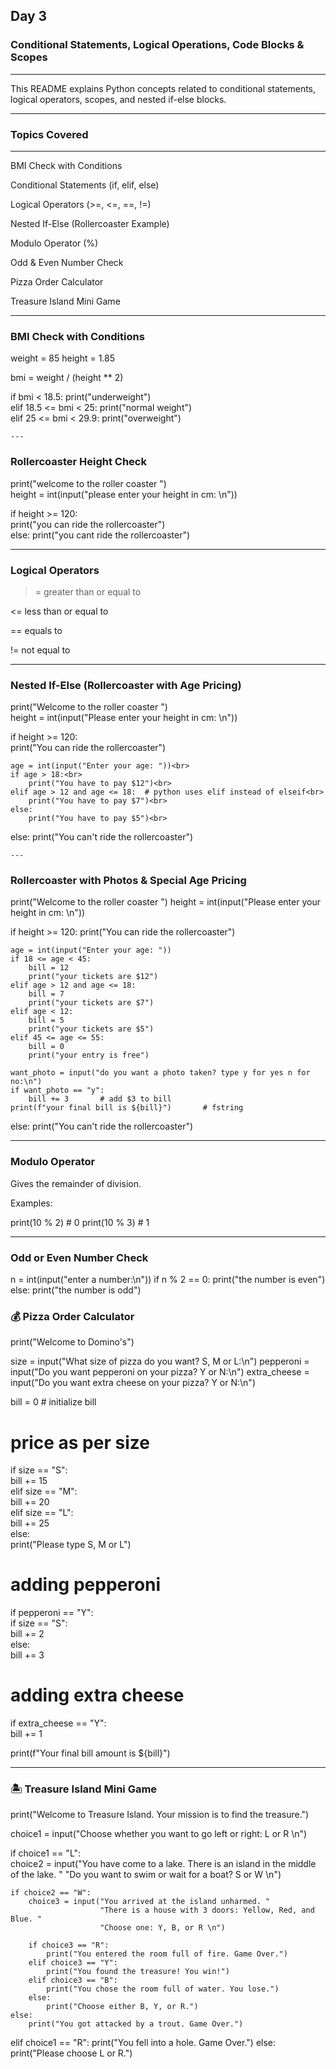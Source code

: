 <h2>Day 3</h2>
<h3> Conditional Statements, Logical Operations, Code Blocks & Scopes</h3>

---
This README explains Python concepts related to conditional statements, logical operators, scopes, and nested if-else blocks.

---
<h3>Topics Covered</h3>

---
BMI Check with Conditions

Conditional Statements (if, elif, else)

Logical Operators (>=, <=, ==, !=)

Nested If-Else (Rollercoaster Example)

Modulo Operator (%)

Odd & Even Number Check

Pizza Order Calculator

Treasure Island Mini Game

---
<h3>BMI Check with Conditions</h3>
weight = 85
height = 1.85

bmi = weight / (height ** 2)

if bmi < 18.5:
    print("underweight") <br>
elif 18.5 <= bmi < 25:
    print("normal weight")<br>
elif 25 <= bmi < 29.9:
    print("overweight")

    ---

<h3>Rollercoaster Height Check</h3>
print("welcome to the roller coaster ") <br>
height = int(input("please enter your height in cm: \n"))<br>

if height >= 120:<br>
    print("you can ride the rollercoaster")<br>
else:
    print("you cant ride the rollercoaster")<br>

---

<h3>Logical Operators</h3>

>= greater than or equal to

<= less than or equal to

== equals to

!= not equal to

---
<h3>Nested If-Else (Rollercoaster with Age Pricing)</h3>
print("Welcome to the roller coaster ")<br>
height = int(input("Please enter your height in cm: \n"))<br>

if height >= 120:<br>
    print("You can ride the rollercoaster")<br>
    
    age = int(input("Enter your age: "))<br>
    if age > 18:<br>
        print("You have to pay $12")<br>
    elif age > 12 and age <= 18:  # python uses elif instead of elseif<br>
        print("You have to pay $7")<br>
    else:
        print("You have to pay $5")<br>

else:
    print("You can't ride the rollercoaster")<br>

    ---

<h3>Rollercoaster with Photos & Special Age Pricing</h3>
print("Welcome to the roller coaster ")
height = int(input("Please enter your height in cm: \n"))

if height >= 120:
    print("You can ride the rollercoaster")
    
    age = int(input("Enter your age: "))
    if 18 <= age < 45:
        bill = 12
        print("your tickets are $12")
    elif age > 12 and age <= 18:
        bill = 7
        print("your tickets are $7")
    elif age < 12:
        bill = 5
        print("your tickets are $5")
    elif 45 <= age <= 55:
        bill = 0
        print("your entry is free")

    want_photo = input("do you want a photo taken? type y for yes n for no:\n")
    if want_photo == "y":
        bill += 3       # add $3 to bill
    print(f"your final bill is ${bill}")       # fstring
    
else:
    print("You can't ride the rollercoaster")


---

<h3>Modulo Operator</h3>

Gives the remainder of division.

Examples:

print(10 % 2)  # 0
print(10 % 3)  # 1

---

<h3>Odd or Even Number Check</h3>
n = int(input("enter a number:\n"))
if n % 2 == 0:
    print("the number is even")
else:
    print("the number is odd")

<h3>💰 Pizza Order Calculator</h3>
print("Welcome to Domino's")

size = input("What size of pizza do you want? S, M or L:\n")
pepperoni = input("Do you want pepperoni on your pizza? Y or N:\n")
extra_cheese = input("Do you want extra cheese on your pizza? Y or N:\n")

bill = 0  # initialize bill

# price as per size
if size == "S":<br>
    bill += 15<br>
elif size == "M":<br>
    bill += 20<br>
elif size == "L":<br>
    bill += 25<br>
else:<br>
    print("Please type S, M or L")<br>

# adding pepperoni
if pepperoni == "Y":<br>
    if size == "S":<br>
        bill += 2   <br>
    else:<br>
        bill += 3 <br>  

# adding extra cheese
if extra_cheese == "Y":  <br>
    bill += 1<br>

print(f"Your final bill amount is ${bill}")


---
<h3>🏝 Treasure Island Mini Game</h3>
print("Welcome to Treasure Island. Your mission is to find the treasure.")

choice1 = input("Choose whether you want to go left or right: L or R \n")<br>

if choice1 == "L":<br>
    choice2 = input("You have come to a lake. There is an island in the middle of the lake. "
                    "Do you want to swim or wait for a boat? S or W \n")<br>

    if choice2 == "W":
        choice3 = input("You arrived at the island unharmed. "
                        "There is a house with 3 doors: Yellow, Red, and Blue. "
                        "Choose one: Y, B, or R \n")

        if choice3 == "R":
            print("You entered the room full of fire. Game Over.")
        elif choice3 == "Y":
            print("You found the treasure! You win!")
        elif choice3 == "B":
            print("You chose the room full of water. You lose.")
        else:
            print("Choose either B, Y, or R.")
    else:
        print("You got attacked by a trout. Game Over.")

elif choice1 == "R":
    print("You fell into a hole. Game Over.")
else:
    print("Please choose L or R.")